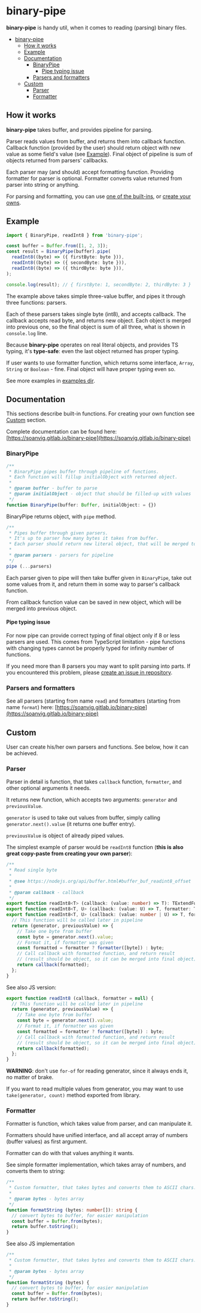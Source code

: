 # binary-pipe

**binary-pipe** is handy util, when it comes to reading (parsing) binary files.

<!-- TOC -->

- [binary-pipe](#binary-pipe)
  - [How it works](#how-it-works)
  - [Example](#example)
  - [Documentation](#documentation)
    - [BinaryPipe](#binarypipe)
      - [Pipe typing issue](#pipe-typing-issue)
    - [Parsers and formatters](#parsers-and-formatters)
  - [Custom](#custom)
    - [Parser](#parser)
    - [Formatter](#formatter)

<!-- /TOC -->

## How it works

**binary-pipe** takes buffer, and provides pipeline for parsing.

Parser reads values from buffer, and returns them into callback function. Callback function (provided by the user) should return object with new value as some field's value (see [Example](#example)). Final object of pipeline is sum of objects returned from parsers' callbacks.

Each parser may (and should) accept formatting function. Providing formatter for parser is optional. Formatter converts value returned from parser into string or anything.

For parsing and formatting, you can use [one of the built-ins](#documentation), or [create your owns](#custom).

## Example

```ts
import { BinaryPipe, readInt8 } from 'binary-pipe';

const buffer = Buffer.from([1, 2, 3]);
const result = BinaryPipe(buffer).pipe(
  readInt8((byte) => ({ firstByte: byte })),
  readInt8((byte) => ({ secondByte: byte })),
  readInt8((byte) => ({ thirdByte: byte })),
);

console.log(result); // { firstByte: 1, secondByte: 2, thirdByte: 3 }
```

The example above takes simple three-value buffer, and pipes it through three functions: parsers.

Each of these parsers takes single byte (int8), and accepts callback. The callback accepts read byte, and returns new object. Each object is merged into previous one, so the final object is sum of all three, what is shown in `console.log` line.

Because **binary-pipe** operates on real literal objects, and provides TS typing, it's **type-safe**: even the last object returned has proper typing.

If user wants to use formatter function, which returns some interface, `Array`, `String` or `Boolean` - fine. Final object will have proper typing even so.

See more examples in [examples dir](./examples).

## Documentation

This sections describe built-in functions. For creating your own function see [Custom](#custom) section.

Complete documentation can be found here: [https://soanvig.gitlab.io/binary-pipe](https://soanvig.gitlab.io/binary-pipe)

### BinaryPipe

```ts
/**
 * BinaryPipe pipes buffer through pipeline of functions.
 * Each function will fillup initialObject with returned object.
 *
 * @param buffer - buffer to parse
 * @param initialObject - object that should be filled-up with values
 */
function BinaryPipe(buffer: Buffer, initialObject: = {})
```

BinaryPipe returns object, with `pipe` method.

```ts
/**
 * Pipes buffer through given parsers.
 * It's up to parser how many bytes it takes from buffer.
 * Each parser should return new literal object, that will be merged to previous object (or initialObject).
 *
 * @param parsers - parsers for pipeline
 */
pipe (...parsers)
```

Each parser given to pipe will then take buffer given in `BinaryPipe`, take out some values from it, and return them in some way to parser's callback function.

From callback function value can be saved in new object, which will be merged into previous object.

#### Pipe typing issue

For now pipe can provide correct typing of final object only if 8 or less parsers are used. This comes from TypeScript limitation - pipe functions with changing types cannot be properly typed for infinity number of functions.

If you need more than 8 parsers you may want to split parsing into parts.
If you encountered this problem, please [create an issue in repository](https://gitlab.com/soanvig/binary-pipe/issues/new).

### Parsers and formatters

See all parsers (starting from name `read`) and formatters (starting from name `format`) here: [https://soanvig.gitlab.io/binary-pipe](https://soanvig.gitlab.io/binary-pipe)

## Custom

User can create his/her own parsers and functions. See below, how it can be achieved.

### Parser

Parser in detail is function, that takes `callback` function, `formatter`, and other optional arguments it needs.

It returns new function, which accepts two arguments: `generator` and `previousValue`.

`generator` is used to take out values from buffer, simply calling `generator.next().value` (it returns one buffer entry).

`previousValue` is object of already piped values.

The simplest example of parser would be `readInt8` function (**this is also great copy-paste from creating your own parser**):

```ts
/**
 * Read single byte
 *
 * @see https://nodejs.org/api/buffer.html#buffer_buf_readint8_offset
 *
 * @param callback - callback
 */
export function readInt8<T> (callback: (value: number) => T): TExtendFunction<T>;
export function readInt8<T, U> (callback: (value: U) => T, formatter: TFormatter<U>): TExtendFunction<T>;
export function readInt8<T, U> (callback: (value: number | U) => T, formatter?: TFormatter<U>): TExtendFunction<T> {
  // This function will be called later in pipeline
  return (generator, previousValue) => {
    // Take one byte from buffer
    const byte = generator.next().value;
    // Format it, if formatter was given
    const formatted = formatter ? formatter([byte]) : byte;
    // Call callback with formatted function, and return result
    // (result should be object, so it can be merged into final object)
    return callback(formatted);
  };
}
```

See also JS version:

```js
export function readInt8 (callback, formatter = null) {
  // This function will be called later in pipeline
  return (generator, previousValue) => {
    // Take one byte from buffer
    const byte = generator.next().value;
    // Format it, if formatter was given
    const formatted = formatter ? formatter([byte]) : byte;
    // Call callback with formatted function, and return result
    // (result should be object, so it can be merged into final object)
    return callback(formatted);
  };
}
```

**WARNING**: don't use `for-of` for reading generator, since it always ends it, no matter of brake.

If you want to read multiple values from generator, you may want to use `take(generator, count)` method exported from library.

### Formatter

Formatter is function, which takes value from parser, and can manipulate it.

Formatters should have unified interface, and all accept array of numbers (buffer values) as first argument.

Formatter can do with that values anything it wants.

See simple formatter implementation, which takes array of numbers, and converts them to string:

```ts
/**
 * Custom formatter, that takes bytes and converts them to ASCII chars.
 *
 * @param bytes - bytes array
 */
function formatString (bytes: number[]): string {
  // convert bytes to buffer, for easier manipulation
  const buffer = Buffer.from(bytes);
  return buffer.toString();
}
```

See also JS implementation

```js
/**
 * Custom formatter, that takes bytes and converts them to ASCII chars.
 *
 * @param bytes - bytes array
 */
function formatString (bytes) {
  // convert bytes to buffer, for easier manipulation
  const buffer = Buffer.from(bytes);
  return buffer.toString();
}
```



